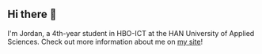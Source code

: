 ## Hi there 👋

I'm Jordan, a 4th-year student in HBO-ICT at the HAN University of Applied Sciences.
Check out more information about me on [my site](https://jordangeurtsen.nl)!
<!--
**JordanGeurtsen/JordanGeurtsen** is a ✨ _special_ ✨ repository because its `README.md` (this file) appears on your GitHub profile.

Here are some ideas to get you started:

- 🔭 I’m currently working on ...
- 🌱 I’m currently learning ...
- 👯 I’m looking to collaborate on ...
- 🤔 I’m looking for help with ...
- 💬 Ask me about ...
- 📫 How to reach me: ...
- 😄 Pronouns: ...
- ⚡ Fun fact: ...
-->
